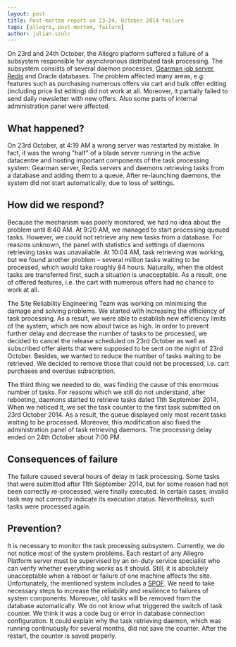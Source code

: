 ```yaml
---
layout: post
title: Post-mortem report on 23-24, October 2014 failure
tags: [allegro, post-mortem, failure]
author: julian.szulc
---
```

On 23rd and 24th October, the Allegro platform suffered a failure of a subsystem
responsible for asynchronous distributed task processing. The subsystem consists
of several daemon processes, [Gearman job server](http://gearman.org),
[Redis](http://redis.io) and Oracle databases. The problem affected many areas,
e.g. features such as purchasing numerous offers via cart and bulk offer editing
(including price list editing) did not work at all.
Moreover, it partially failed to send daily newsletter with new offers.
Also some parts of internal administration panel were affected.

## What happened?

On 23rd October, at 4:19 AM a wrong server was restarted by mistake. In fact, it
was the wrong "half" of a blade server running in the active datacentre and
hosting important components of the task processing system: Gearman server,
Redis servers and daemons retrieving tasks from a database and adding them to a
queue. After re-launching daemons, the system did not start automatically, due
to loss of settings.

## How did we respond?

Because the mechanism was poorly monitored, we had no idea about the problem
until 8:40 AM. At 9:20 AM, we managed to start processing queued tasks. However,
we could not retrieve any new tasks from a database. For reasons unknown, the
panel with statistics and settings of daemons retrieving tasks was unavailable.
At 10:04 AM, task retrieving was working, but we found another problem – several
million tasks waiting to be processed, which would take roughly 84 hours.
Naturally, when the oldest tasks are transferred first, such a situation is
unacceptable. As a result, one of offered features, i.e. the cart with numerous
offers had no chance to work at all.

The Site Reliability Engineering Team was working on minimising the damage and
solving problems. We started with increasing the efficiency of task processing.
As a result, we were able to establish new efficiency limits of the system,
which are now about twice as high. In order to prevent further delay and
decrease the number of tasks to be processed, we decided to cancel the release
scheduled on 23rd October as well as subscribed offer alerts that were supposed
to be sent on the night of 23rd October.
Besides, we wanted to reduce the number of tasks waiting to be retrieved. We
decided to remove those that could not be processed, i.e. cart purchases and
overdue subscription.

The third thing we needed to do, was finding the cause of this enormous number
of tasks. For reasons which we still do not understand, after rebooting, daemons
started to retrieve tasks dated 11th September 2014. When we noticed it, we set
the task counter to the first task submitted on 23rd October 2014. As a result,
the queue displayed only most recent tasks waiting to be processed. Moreover,
this modification also fixed the administration panel of task retrieving
daemons. The processing delay ended on 24th October about 7:00 PM.

## Consequences of failure

The failure caused several hours of delay in task processing. Some tasks that
were submitted after 11th September 2014, but for some reason had not been
correctly re-processed, were finally executed. In certain cases, invalid task
may not correctly indicate its execution status. Nevertheless, such tasks were
processed again.

## Prevention?

It is necessary to monitor the task processing subsystem. Currently, we do not
notice most of the system problems. Each restart of any Allegro Platform server
must be supervised by an on-duty service specialist who can verify whether
everything works as it should. Still, it is absolutely unacceptable when a
reboot or failure of one machine affects the site. Unfortunately, the mentioned
system includes a [SPOF](http://www.wikiwand.com/en/Single_point_of_failure). We
need to take necessary steps to increase the reliability and resilience to
failures of system components. Moreover, old tasks will be removed from the
database automatically.
We do not know what triggered the switch of task counter. We think it was a code
bug or error in database connection configuration. It could explain why the task
retrieving daemon, which was running continuously for several months, did not
save the counter. After the restart, the counter is saved properly.
